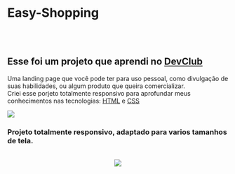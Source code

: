 <h1>Easy-Shopping</h1>
<br>
<br>
<h2>Esse foi um projeto que aprendi no <a href="https://rodolfomori.com.br/devclub">DevClub</a></h2>
<p>Uma landing page que você pode ter para uso pessoal, como divulgação de suas habilidades, ou algum produto que queira comercializar.<br>
Criei esse porjeto totalmente responsivo para aprofundar meus conhecimentos nas tecnologias: <a href="">HTML</a> e <a  href="">CSS</a> </p>
<img src="https://github.com/ivisonalvesdev/easy-shopping/blob/main/assets/desktop.png?raw=true">
<br>
<h3>Projeto totalmente responsivo, adaptado para varios tamanhos de tela.</h3>
<br>
<div align="center"> 
<img src="https://github.com/ivisonalvesdev/easy-shopping/blob/main/assets/mobile.png?raw=true"/>
</div>
